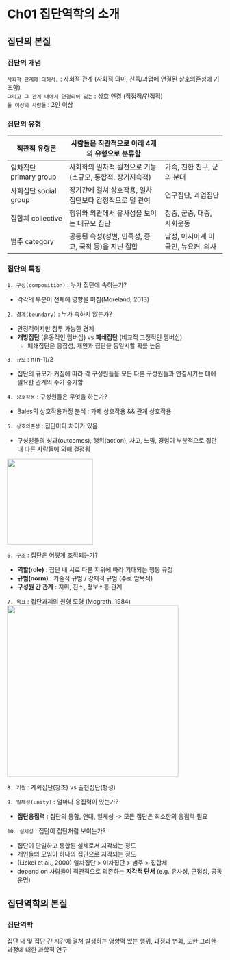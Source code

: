 # Ch01 집단역학의 소개
## 집단의 본질
### 집단의 개념  
`사회적 관계에 의해서,` : 사회적 관계 (사회적 의미, 친족/과업에 연결된 상호의존성에 기초함)  
`그리고 그 관계 내에서 연결되어 있는` : 상호 연결 (직접적/간접적)  
`둘 이상의 사람들` : 2인 이상  

### 집단의 유형
|직관적 유형론|사람들은 직관적으로 아래 4개의 유형으로 분류함||
|---|---|---|
|일차집단 primary group| 사회화의 일차적 원천으로 기능(소규모, 통합적, 장기지속적)|가족, 친한 친구, 군의 분대|
|사회집단 social group|장기간에 걸쳐 상호작용, 일차집단보다 감정적으로 덜 관여|연구집단, 과업집단
|집합체 collective|행위와 외관에서 유사성을 보이는 대규모 집단|청중, 군중, 대중, 사회운동|
|범주 category|공통된 속성(성별, 민족성, 종교, 국적 등)을 지닌 집합|남성, 아시아계 미국인, 뉴요커, 의사|

### 집단의 특징
`1. 구성(composition)` : 누가 집단에 속하는가?
- 각각의 부분이 전체에 영향을 미침(Moreland, 2013)  

`2. 경계(boundary)` : 누가 속하지 않는가?
- 안정적이지만 침투 가능한 경계
- **개방집단** (유동적인 멤버십) vs **폐쇄집단** (비교적 고정적인 멤버십)
	- 폐쇄집단은 응집성, 개인과 집단을 동일시할 확률 높음  

`3. 규모` : n(n-1)/2
- 집단의 규모가 커짐에 따라 각 구성원들을 모든 다른 구성원들과 연결시키는 데에 필요한 관계의 수가 증가함  

`4. 상호작용` : 구성원들은 무엇을 하는가?
- Bales의 상호작용과정 분석 : 과제 상호작용 && 관계 상호작용  

`5. 상호의존성` : 집단마다 차이가 있음
- 구성원들의 성과(outcomes), 행위(action), 사고, 느낌, 경험이 부분적으로 집단 내 다른 사람들에 의해 결정됨  
<img src="https://user-images.githubusercontent.com/112736264/227857202-054678b6-b17c-4be6-8b5c-fb1a0c69f7fc.jpeg" width="200" height="200"/>

`6. 구조` : 집단은 어떻게 조직되는가?
- **역할(role)** : 집단 내 서로 다른 지위에 따라 기대되는 행동 규정
- **규범(norm)** : 기술적 규범 / 강제적 규범 (주로 암묵적)
- **구성원 간 관계** : 지위, 친소, 정보소통 관계  

`7. 목표` : 집단과제의 원형 모형 (Mcgrath, 1984)
<img src="https://user-images.githubusercontent.com/112736264/227857921-41e5e058-a646-4e98-9229-50fceb5b70f1.jpeg" width="400" height="400"/>

`8. 기원` : 계획집단(창조) vs 출현집단(형성)  

`9. 일체성(unity)` : 얼마나 응집력이 있는가?
- **집단응집력** : 집단의 통합, 연대, 일체성 -> 모든 집단은 최소한의 응집력 필요  

`10. 실체성` : 집단이 집단처럼 보이는가?
- 집단이 단일하고 통합된 실체로서 지각되는 정도
- 개인들의 모임이 하나의 집단으로 지각되는 정도
- (Lickel et al., 2000) 일차집단 > 이차집단 > 범주 > 집합체
- depend on 사람들이 직관적으로 의존하는 **지각적 단서** (e.g. 유사성, 근접성, 공동운명)  

## 집단역학의 본질
### 집단역학
집단 내 및 집단 간 시간에 걸쳐 발생하는 영향력 있는 행위, 과정과 변화, 또한 그러한 과정에 대한 과학적 연구
